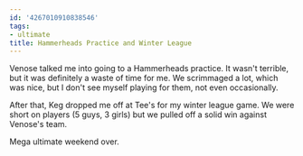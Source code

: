 ```yaml
---
id: '4267010910838546'
tags:
- ultimate
title: Hammerheads Practice and Winter League
---
```


Venose talked me into going to a Hammerheads practice. It wasn't terrible, but it was definitely a waste of time for me. We scrimmaged a lot, which was nice, but I don't see myself playing for them, not even occasionally.

After that, Keg dropped me off at Tee's for my winter league game. We were short on players (5 guys, 3 girls) but we pulled off a solid win against Venose's team.

Mega ultimate weekend over.
